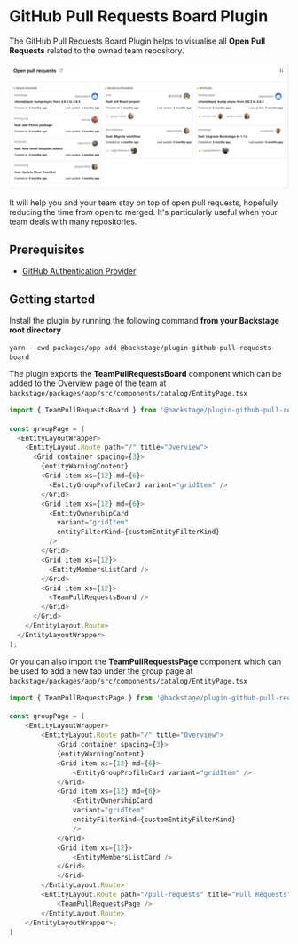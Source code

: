 # GitHub Pull Requests Board Plugin

The GitHub Pull Requests Board Plugin helps to visualise all **Open Pull Requests** related to the owned team repository.

![github-pull-requests-board](./docs/pull-requests-board.png)

It will help you and your team stay on top of open pull requests, hopefully reducing the time from open to merged. It's particularly useful when your team deals with many repositories.

## Prerequisites

- [GitHub Authentication Provider](https://backstage.io/docs/auth/github/provider)

## Getting started

Install the plugin by running the following command **from your Backstage root directory**

`yarn --cwd packages/app add @backstage/plugin-github-pull-requests-board`

The plugin exports the **TeamPullRequestsBoard** component which can be added to the Overview page of the team at `backstage/packages/app/src/components/catalog/EntityPage.tsx`

```javascript
import { TeamPullRequestsBoard } from '@backstage/plugin-github-pull-requests-board';

const groupPage = (
  <EntityLayoutWrapper>
    <EntityLayout.Route path="/" title="Overview">
      <Grid container spacing={3}>
        {entityWarningContent}
        <Grid item xs={12} md={6}>
          <EntityGroupProfileCard variant="gridItem" />
        </Grid>
        <Grid item xs={12} md={6}>
          <EntityOwnershipCard
            variant="gridItem"
            entityFilterKind={customEntityFilterKind}
          />
        </Grid>
        <Grid item xs={12}>
          <EntityMembersListCard />
        </Grid>
        <Grid item xs={12}>
          <TeamPullRequestsBoard />
        </Grid>
      </Grid>
    </EntityLayout.Route>
  </EntityLayoutWrapper>
);
```

Or you can also import the **TeamPullRequestsPage** component which can be used to add a new tab under the group page at `backstage/packages/app/src/components/catalog/EntityPage.tsx`

```javascript
import { TeamPullRequestsPage } from '@backstage/plugin-github-pull-requests-board';

const groupPage = (
    <EntityLayoutWrapper>
        <EntityLayout.Route path="/" title="Overview">
            <Grid container spacing={3}>
            {entityWarningContent}
            <Grid item xs={12} md={6}>
                <EntityGroupProfileCard variant="gridItem" />
            </Grid>
            <Grid item xs={12} md={6}>
                <EntityOwnershipCard
                variant="gridItem"
                entityFilterKind={customEntityFilterKind}
                />
            </Grid>
            <Grid item xs={12}>
                <EntityMembersListCard />
            </Grid>
            </Grid>
        </EntityLayout.Route>
        <EntityLayout.Route path="/pull-requests" title="Pull Requests">
            <TeamPullRequestsPage />
        </EntityLayout.Route>
    </EntityLayoutWrapper>;
)
```
